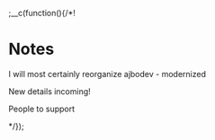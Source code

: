 
;__c(function(){/*!

# Notes

I will most certainly reorganize ajbodev - modernized

New details incoming!

People to support

[//]: # (@~|[content]|~@)

*/});
